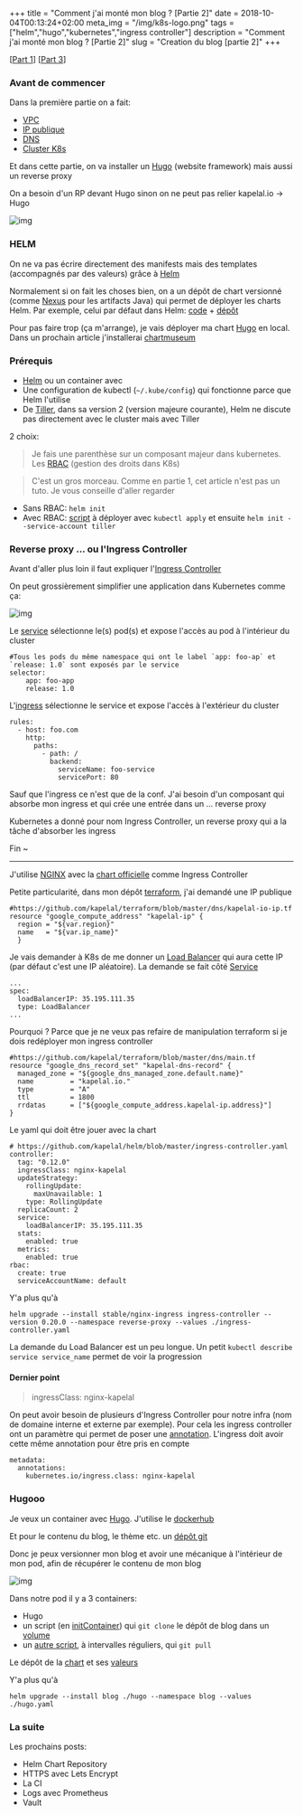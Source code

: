 +++
title = "Comment j'ai monté mon blog ? [Partie 2]"
date = 2018-10-04T00:13:24+02:00
meta_img = "/img/k8s-logo.png"
tags = ["helm","hugo","kubernetes","ingress controller"]
description = "Comment j'ai monté mon blog ? [Partie 2]"
slug = "Creation du blog [partie 2]"
+++

[[Part 1](https://kapelal.io/blog/comment-jai-monté-mon-blog--partie-1/)]
[[Part 3](https://kapelal.io/blog/creation-du-blog-partie-3)]

### Avant de commencer

Dans la première partie on a fait:

+ [VPC](https://github.com/kapelal/terraform/blob/master/vpc/main.tf)
+ [IP publique](https://github.com/kapelal/terraform/blob/master/dns/kapelal-io-ip.tf)
+ [DNS](https://github.com/kapelal/terraform/blob/master/dns/main.tf)
+ [Cluster K8s](https://github.com/kapelal/terraform/blob/master/k8s/main.tf)

Et dans cette partie, on va installer un [Hugo](https://gohugo.io/) (website framework) mais aussi un reverse proxy

On a besoin d'un RP devant Hugo sinon on ne peut pas relier kapelal.io -> Hugo

![img](/img/2-blog-creation/nginx.png)

### HELM

On ne va pas écrire directement des manifests mais des templates (accompagnés par des valeurs) grâce à [Helm](https://github.com/helm/helm/releases)

Normalement si on fait les choses bien, on a un dépôt de chart versionné (comme [Nexus](https://fr.sonatype.com/nexus-repository-sonatype) pour les artifacts Java) qui permet de déployer les charts Helm.
Par exemple, celui par défaut dans Helm: [code](https://github.com/helm/charts) + [dépôt](https://kubernetes-charts.storage.googleapis.com/)

Pour pas faire trop (ça m'arrange), je vais déployer ma chart [Hugo](https://github.com/kapelal/helm/tree/master/hugo) en local. Dans un prochain article j'installerai [chartmuseum](https://github.com/helm/chartmuseum)
### Prérequis

+ [Helm](https://github.com/helm/helm/releases) ou un container avec
+ Une configuration de kubectl (`~/.kube/config`) qui fonctionne parce que Helm l'utilise
+ De [Tiller](https://docs.helm.sh/install/#installing-tiller), dans sa version 2 (version majeure courante), Helm ne discute pas directement avec le cluster mais avec Tiller

2 choix:

> Je fais une parenthèse sur un composant majeur dans kubernetes. Les [RBAC](https://kubernetes.io/docs/reference/access-authn-authz/rbac/) (gestion des droits dans K8s)

> C'est un gros morceau. Comme en partie 1, cet article n'est pas un tuto. Je vous conseille d'aller regarder

+ Sans RBAC: `helm init`
+ Avec RBAC: [script](https://github.com/kapelal/terraform/blob/master/init/helm-rbac.yml) à déployer avec `kubectl apply` et ensuite `helm init --service-account tiller`

### Reverse proxy ... ou l'Ingress Controller

Avant d'aller plus loin il faut expliquer l'[Ingress Controller](https://kubernetes.io/docs/concepts/services-networking/ingress/#ingress-controllers)

On peut grossièrement simplifier une application dans Kubernetes comme ça:

![img](/img/2-blog-creation/ingress.png)

Le [service](https://kubernetes.io/docs/concepts/services-networking/service/) sélectionne le(s) pod(s) et expose l'accès au pod à l'intérieur du cluster

```
#Tous les pods du même namespace qui ont le label `app: foo-ap` et `release: 1.0` sont exposés par le service
selector:
    app: foo-app
    release: 1.0
```

L'[ingress](https://kubernetes.io/docs/concepts/services-networking/ingress/) sélectionne le service et expose l'accès à l'extérieur du cluster
```
rules:
  - host: foo.com
    http:
      paths:
        - path: /
          backend:
            serviceName: foo-service
            servicePort: 80
```

Sauf que l'ingress ce n'est que de la conf. J'ai besoin d'un composant qui absorbe mon ingress et qui crée une entrée dans un ... reverse proxy

Kubernetes a donné pour nom Ingress Controller, un reverse proxy qui a la tâche d'absorber les ingress

Fin ~

---

J'utilise [NGINX](http://nginx.org/) avec la [chart officielle](https://github.com/helm/charts/tree/master/stable/nginx-ingress) comme Ingress Controller

Petite particularité, dans mon dépôt [terraform](https://github.com/kapelal/terraform), j'ai demandé une IP publique

```
#https://github.com/kapelal/terraform/blob/master/dns/kapelal-io-ip.tf
resource "google_compute_address" "kapelal-ip" {
  region = "${var.region}"
  name   = "${var.ip_name}"
  }
```

Je vais demander à K8s de me donner un [Load Balancer](https://cloud.google.com/load-balancing/docs/https/) qui aura cette IP (par défaut c'est une IP aléatoire). La demande se fait côté [Service](https://kubernetes.io/docs/concepts/services-networking/service/#loadbalancer)

```
...
spec:
  loadBalancerIP: 35.195.111.35
  type: LoadBalancer
...
```

Pourquoi ? Parce que je ne veux pas refaire de manipulation terraform si je dois redéployer mon ingress controller

```
#https://github.com/kapelal/terraform/blob/master/dns/main.tf
resource "google_dns_record_set" "kapelal-dns-record" {
  managed_zone = "${google_dns_managed_zone.default.name}"
  name         = "kapelal.io."
  type         = "A"
  ttl          = 1800
  rrdatas      = ["${google_compute_address.kapelal-ip.address}"]
}
```

Le yaml qui doit être jouer avec la chart

```
# https://github.com/kapelal/helm/blob/master/ingress-controller.yaml
controller:
  tag: "0.12.0"
  ingressClass: nginx-kapelal
  updateStrategy:
    rollingUpdate:
      maxUnavailable: 1
    type: RollingUpdate
  replicaCount: 2
  service:
    loadBalancerIP: 35.195.111.35
  stats:
    enabled: true
  metrics:
    enabled: true
rbac:
  create: true
  serviceAccountName: default
```

Y'a plus qu'à

```
helm upgrade --install stable/nginx-ingress ingress-controller --version 0.20.0 --namespace reverse-proxy --values ./ingress-controller.yaml
```

La demande du Load Balancer est un peu longue. Un petit `kubectl describe service service_name` permet de voir la progression

#### Dernier point

> ingressClass: nginx-kapelal

On peut avoir besoin de plusieurs d'Ingress Controller pour notre infra (nom de domaine interne et externe par exemple). Pour cela les ingress controller ont un paramètre qui permet de poser une [annotation](https://kubernetes.io/docs/concepts/overview/working-with-objects/annotations/). L'ingress doit avoir cette même annotation pour être pris en compte

```
metadata:
  annotations:
    kubernetes.io/ingress.class: nginx-kapelal
```

### Hugooo

Je veux un container avec [Hugo](https://github.com/kapelal/gohugo-docker). J'utilise le [dockerhub](https://hub.docker.com/r/kapelal/gohugo-docker/)

Et pour le contenu du blog, le thème etc. un [dépôt git](https://github.com/kapelal/blog)

Donc je peux versionner mon blog et avoir une mécanique à l'intérieur de mon pod, afin de récupérer le contenu de mon blog

![img](/img/2-blog-creation/hugo.png)

Dans notre pod il y a 3 containers:

+ Hugo
+ un script (en [initContainer](https://github.com/kapelal/helm/blob/master/hugo/templates/deployment.yaml)) qui `git clone` le dépôt de blog dans un [volume](https://kubernetes.io/docs/concepts/storage/volumes/)
+ un [autre script](https://github.com/kapelal/git-sync), à intervalles réguliers, qui `git pull`

Le dépôt de la [chart](https://github.com/kapelal/helm/tree/master/hugo) et ses [valeurs](https://github.com/kapelal/helm/blob/master/hugo.yaml)

Y'a plus qu'à

```shell
helm upgrade --install blog ./hugo --namespace blog --values ./hugo.yaml
```

### La suite

Les prochains posts:

+ Helm Chart Repository
+ HTTPS avec Lets Encrypt
+ La CI
+ Logs avec Prometheus
+ Vault
